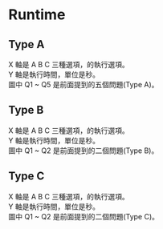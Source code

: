 # Runtime

## Type A

X 軸是 A B C 三種選項，的執行選項。<br>
Y 軸是執行時間，單位是秒。<br>
圖中 Q1 ~ Q5 是前面提到的五個問題(Type A)。<br>

## Type B

X 軸是 A B C 三種選項，的執行選項。<br>
Y 軸是執行時間，單位是秒。<br>
圖中 Q1 ~ Q2 是前面提到的二個問題(Type B)。<br>

## Type C

X 軸是 A B C 三種選項，的執行選項。<br>
Y 軸是執行時間，單位是秒。<br>
圖中 Q1 ~ Q2 是前面提到的二個問題(Type C)。<br>

